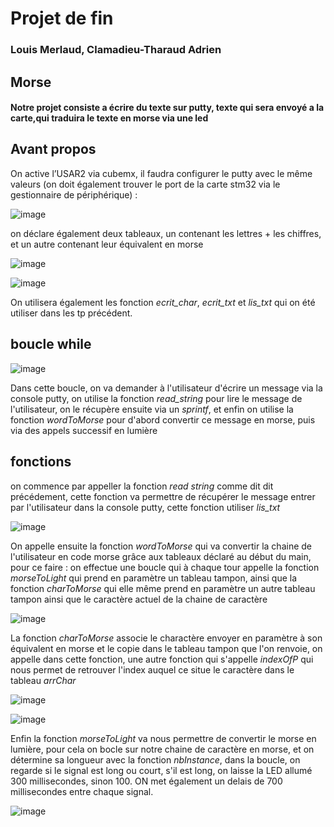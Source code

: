 # Projet de fin 

### Louis Merlaud, Clamadieu-Tharaud Adrien

## Morse

#### Notre projet consiste a écrire du texte sur putty, texte qui sera envoyé a la carte,qui traduira le texte en morse via une led

## Avant propos
On active l’USAR2 via cubemx, il faudra configurer le putty avec le même valeurs
(on doit également trouver le port de la carte stm32 via le gestionnaire de périphérique) :

![image](https://user-images.githubusercontent.com/80094480/160366463-d9872563-6574-4f47-9133-d5daca2054d1.png)

on déclare également deux tableaux, un contenant les lettres + les chiffres, et un autre contenant leur équivalent en morse

![image](https://user-images.githubusercontent.com/80094480/160370230-73cc1728-2d1e-452c-af64-c6c63a0f52cf.png)

![image](https://user-images.githubusercontent.com/80094480/160370359-fb66a513-8f5e-424f-a0c6-7dc5b6b50b32.png)

On utilisera également les fonction *ecrit_char*, *ecrit_txt* et *lis_txt* qui on été utiliser dans les tp précédent.

## boucle while

![image](https://user-images.githubusercontent.com/80094480/160368217-0b3c25ff-e19e-4f7e-8d43-4af69d951c0b.png)

Dans cette boucle, on va demander à l'utilisateur d'écrire un message via la console putty,
on utilise la fonction *read_string* pour lire le message de l'utilisateur, on le récupère ensuite via un *sprintf*, 
et enfin on utilise la fonction *wordToMorse* pour d'abord convertir ce message en morse, puis via des appels successif en lumière

## fonctions
on commence par appeller la fonction *read string* comme dit dit précédement, cette fonction va permettre de récupérer le message entrer par l'utilisateur dans la console putty, cette fonction utiliser *lis_txt*

![image](https://user-images.githubusercontent.com/80094480/160454268-541e8b6e-d50b-4759-a6bb-d201818ef0a1.png)

On appelle ensuite la fonction *wordToMorse* qui va convertir la chaine de l'utilisateur en code morse grâce aux tableaux déclaré au début du main, pour ce faire :
on effectue une boucle qui à chaque tour appelle la fonction *morseToLight* qui prend en paramètre un tableau tampon, ainsi que la fonction *charToMorse* qui elle même prend en paramètre un autre tableau tampon ainsi que le caractère actuel de la chaine de caractère

![image](https://user-images.githubusercontent.com/80094480/160455757-4018f221-9937-4386-bdf5-4872357a2d46.png)

La fonction *charToMorse* associe le charactère envoyer en paramètre à son équivalent en morse et le copie dans le tableau tampon que l'on renvoie,
on appelle dans cette fonction, une autre fonction qui s'appelle *indexOfP* qui nous permet de retrouver l'index auquel ce situe le caractère dans le tableau *arrChar*

![image](https://user-images.githubusercontent.com/80094480/160455881-e8a56d27-fcf9-4396-9056-0f8d7a0df1b2.png)

![image](https://user-images.githubusercontent.com/80094480/160456658-8f2c0e57-6ddc-4446-a122-1d0809392a0d.png)

Enfin la fonction *morseToLight* va nous permettre de convertir le morse en lumière, pour cela on bocle sur notre chaine de caractère en morse, et on détermine sa longueur avec la fonction *nbInstance*, dans la boucle, on regarde si le signal est long ou court, s'il est long, on laisse la LED allumé 300 millisecondes, sinon 100.
ON met également un delais de 700 millisecondes entre chaque signal.

![image](https://user-images.githubusercontent.com/80094480/160457531-08d6e7e5-6524-4150-ba60-decd5d27dca3.png)


